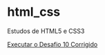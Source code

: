 # html_css
 Estudos de HTML5 e CSS3

<a href= "https://artemiihs.github.io/html_css/desafios/de011/index.html">Executar o Desafio 10 Corrigido</a>
